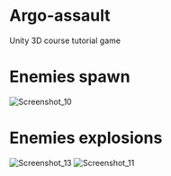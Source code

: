 # Argo-assault
Unity 3D course tutorial game
# Enemies spawn
![Screenshot_10](https://github.com/Slimster17/Argo-assault/assets/96837677/bb1ea0ba-bb61-459f-8d99-6f89e089ef94)
# Enemies explosions
![Screenshot_13](https://github.com/Slimster17/Argo-assault/assets/96837677/0c29f414-8314-40fb-9ec2-9c4ba2576c91)
![Screenshot_11](https://github.com/Slimster17/Argo-assault/assets/96837677/625d33f4-d200-4c01-b2df-ead442521736)
